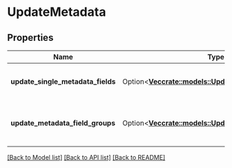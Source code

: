 # UpdateMetadata

## Properties

Name | Type | Description | Notes
------------ | ------------- | ------------- | -------------
**update_single_metadata_fields** | Option<[**Vec<crate::models::UpdateSingleMetadataField>**](UpdateSingleMetadataField.md)> | List of metadata fields to be updated | [optional]
**update_metadata_field_groups** | Option<[**Vec<crate::models::UpdateMetadataFieldGroup>**](UpdateMetadataFieldGroup.md)> | List of metadata field groups to be updated | [optional]

[[Back to Model list]](../README.md#documentation-for-models) [[Back to API list]](../README.md#documentation-for-api-endpoints) [[Back to README]](../README.md)


